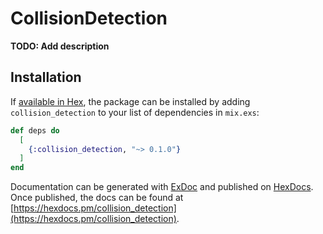# CollisionDetection

**TODO: Add description**

## Installation

If [available in Hex](https://hex.pm/docs/publish), the package can be installed
by adding `collision_detection` to your list of dependencies in `mix.exs`:

```elixir
def deps do
  [
    {:collision_detection, "~> 0.1.0"}
  ]
end
```

Documentation can be generated with [ExDoc](https://github.com/elixir-lang/ex_doc)
and published on [HexDocs](https://hexdocs.pm). Once published, the docs can
be found at [https://hexdocs.pm/collision_detection](https://hexdocs.pm/collision_detection).


